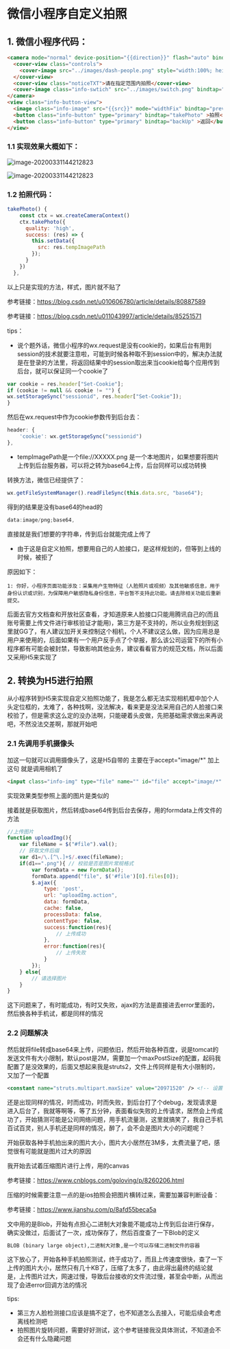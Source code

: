 # 微信小程序自定义拍照

## 1. 微信小程序代码：

```html
<camera mode="normal" device-position="{{direction}}" flash="auto" binderror="error" class="info-camera">
  <cover-view class="controls">
    <cover-image src="../images/dash-people.png" style="width:100%; height:100%;"/>
  </cover-view>
  <cover-view class="noticeTXT">请在指定范围内拍照</cover-view>
  <cover-image class="info-swtich" src="../images/switch.png" bindtap="switchDirection" />
</camera>
<view class="info-button-view">
  <image class="info-image" src="{{src}}" mode="widthFix" bindtap="previewImage"></image>
  <button class="info-button" type="primary" bindtap="takePhoto" >拍照</button>
  <button class="info-button" type="primary" bindtap="backUp" >返回</button>
</view>
```

### 1.1 实现效果大概如下：

![image-20200331144212823](http://img.minalz.cn/typora/image-20200331144212823.png)

![image-20200331144212823](http://img.minalz.cn/typora/image-20200331144331582.png)

### 1.2 拍照代码：

```javascript
takePhoto() {
    const ctx = wx.createCameraContext()
    ctx.takePhoto({
      quality: 'high',
      success: (res) => {
        this.setData({
          src: res.tempImagePath
        });
      }
    })
  },
```

以上只是实现的方法，样式，图片就不贴了

参考链接：https://blog.csdn.net/u010606780/article/details/80887589

参考链接：https://blog.csdn.net/u011043997/article/details/85251571

tips：

+ 说个题外话，微信小程序的wx.request是没有cookie的，如果后台有用到session的技术就要注意啦，可能到时候各种取不到session中的，解决办法就是在登录的方法里，将返回结果中的session取出来当cookie给每个应用传到后台，就可以保证同一个cookie了

~~~javascript
var cookie = res.header["Set-Cookie"];
if (cookie != null && cookie != "") {
wx.setStorageSync("sessionid", res.header["Set-Cookie"]);
}
~~~

然后在wx.request中作为cookie参数传到后台去：

~~~javascript
header: {
    'cookie': wx.getStorageSync("sessionid")
},
~~~

+ tempImagePath是一个file://XXXXX.png 是一个本地图片，如果想要将图片上传到后台服务器，可以将之转为base64上传，后台同样可以成功转换

转换方法，微信已经提供了：

~~~javascript
wx.getFileSystemManager().readFileSync(this.data.src, "base64");
~~~

得到的结果是没有base64的head的

~~~javascript
data:image/png;base64,
~~~

直接就是我们想要的字符串，传到后台就能完成上传了

+ 由于这是自定义拍照，想要用自己的人脸接口，是这样规划的，但等到上线的时候，被拒了

原因如下：

~~~
1: 你好，小程序页面功能涉及：采集用户生物特征（人脸照片或视频）及其他敏感信息，用于身份认识或识别，为保障用户敏感隐私身份信息，平台暂不支持此功能。请去除相关功能后重新提交。
~~~

后面去官方文档查和开放社区查看，才知道原来人脸接口只能用腾讯自己的(而且账号需要上传文件进行审核验证才能用)，第三方是不支持的，所以业务规划到这里就GG了，有人建议加开关来控制这个相机，个人不建议这么做，因为应用总是用户来使用的，后面如果有一个用户反手点了个举报，那么该公司运营下的所有小程序都有可能会被封禁，导致影响其他业务，建议看看官方的规范文档，所以后面又采用H5来实现了

## 2. 转换为H5进行拍照

从小程序转到H5来实现自定义拍照功能了，我是怎么都无法实现相机框中加个人头定位框的，太难了，各种找啊，没法解决，看来更是没法采用自己的人脸接口来校验了，但是需求这么定的没办法啊，只能硬着头皮做，先把基础需求做出来再说吧，不然没法交差啊，那就开始吧

### 2.1 先调用手机摄像头

加这一句就可以调用摄像头了，这是H5自带的 主要在于accept="image/*" 加上这句 就是调用相机了

~~~html
<input class="info-img" type="file" name="" id="file" accept="image/*" capture="camera">
~~~

实现效果类型参照上面的图片是类似的

接着就是获取图片，然后转成base64传到后台去保存，用的formdata上传文件的方法

~~~javascript
//上传图片
function uploadImg(){
	var fileName = $("#file").val();
	// 获取文件后缀
    var d1=/\.[^\.]+$/.exec(fileName);
    if(d1==".png"){ // 校验是否是图片常规格式
    	var formData = new FormData();
    	formData.append("file", $('#file')[0].files[0]); 
    	$.ajax({
    		type: 'post',
    		url: "uploadImg.action",
    		data: formData,
    		cache: false,
    		processData: false,
    		contentType: false,
    		success:function(res){
                // 上传成功
            },
    		error:function(res){
                // 上传失败
    		}
    	});
    } else{
        // 请选择图片
    }
}
~~~

这下问题来了，有时能成功，有时又失败，ajax的方法是直接进去error里面的，然后换各种手机试，都是同样的情况

### 2.2 问题解决

然后就将file转成base64来上传，问题依旧，然后开始各种百度，说是tomcat的发送文件有大小限制，默认post是2M，需要加一个maxPostSize的配置，起码我配置了是没效果的，后面又想起来我是struts2，文件上传同样是有大小限制的，又加了一个配置

~~~xml
<constant name="struts.multipart.maxSize" value="20971520" /> <!-- 设置允许最大值 20MB(1024*1024*20) -->
~~~

还是出现同样的情况，时而成功，时而失败，到后台打了个debug，发现请求是进入后台了，我就等啊等，等了五分钟，表面看似失败的上传请求，居然会上传成功了，开始猜测可能是公司网络问题，用手机流量测，这里就搞笑了，我自己手机百试百灵，别人手机还是同样的情况，醉了，会不会是图片大小的问题呢？

开始获取各种手机拍出来的图片大小，图片大小居然在3M多，太费流量了吧，感觉很有可能就是图片过大的原因

我开始去试着压缩图片进行上传，用的canvas

参考链接：https://www.cnblogs.com/goloving/p/8260206.html

压缩的时候需要注意一点的是ios拍照会把图片横转过来，需要加兼容判断设备：

参考链接：https://www.jianshu.com/p/8afd55beca5a

文中用的是Blob，开始有点担心二进制大对象能不能成功上传到后台进行保存，确实没做过，后面试了一次，成功保存了，然后百度查了一下Blob的定义

~~~html
BLOB (binary large object),二进制大对象,是一个可以存储二进制文件的容器
~~~

这下放心了，开始各种手机拍照测试，终于成功了，而且上传速度很快，查了一下上传的图片大小，居然只有几十KB了，压缩了太多了，由此得出最终的结论就是，上传图片过大，网速过慢，导致后台接收的文件流过慢，甚至会中断，从而出现了会进error回调方法的情况



tips:

+ 第三方人脸检测接口应该是搞不定了，也不知道怎么去接入，可能后续会考虑离线检测吧
+ 拍照图片旋转问题，需要好好测试，这个参考链接我没具体测试，不知道会不会还有什么隐藏问题

